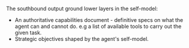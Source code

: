  The southbound output ground lower layers in the self-model:

- An authoritative capabilities document - definitive specs on what the agent can and cannot do. e.g a list of available tools to carry out the given task.
- Strategic objectives shaped by the agent's self-model.
